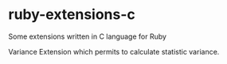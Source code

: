 ruby-extensions-c
=================

Some extensions written in C language for Ruby

Variance
	Extension which permits to calculate statistic variance.